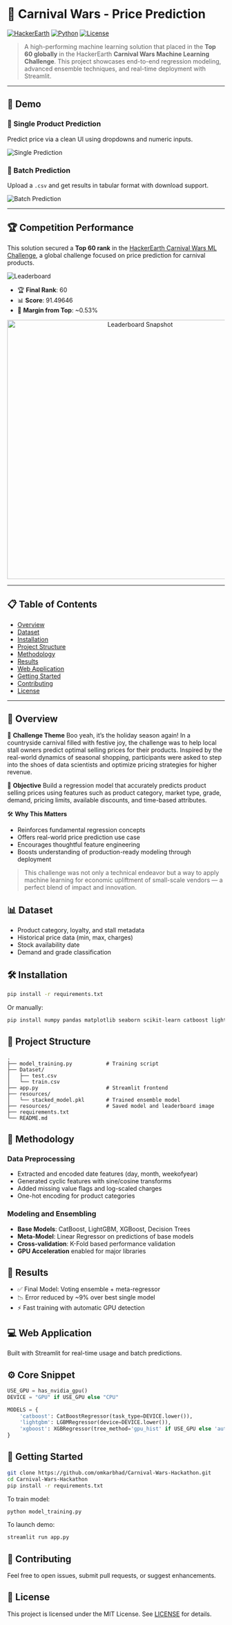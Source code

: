 # 🎪 Carnival Wars - Price Prediction

[![HackerEarth](https://img.shields.io/badge/HackerEarth-ML%20Challenge-blue)](https://www.hackerearth.com/challenges/competitive/hackerearth-machine-learning-challenge-predict-selling-price/)
[![Python](https://img.shields.io/badge/Python-3.7%2B-blue)](https://www.python.org/)
[![License](https://img.shields.io/badge/License-MIT-green.svg)](LICENSE)

> A high-performing machine learning solution that placed in the **Top 60 globally** in the HackerEarth **Carnival Wars Machine Learning Challenge**. This project showcases end-to-end regression modeling, advanced ensemble techniques, and real-time deployment with Streamlit.

---

## 🎥 Demo

### 🔹 Single Product Prediction

Predict price via a clean UI using dropdowns and numeric inputs.

![Single Prediction](./singleprocessing.gif)

### 🔸 Batch Prediction

Upload a `.csv` and get results in tabular format with download support.

![Batch Prediction](./batchprocessing.gif)

---

## 🏆 Competition Performance

This solution secured a **Top 60 rank** in the [HackerEarth Carnival Wars ML Challenge](https://www.hackerearth.com/challenges/competitive/hackerearth-machine-learning-challenge-predict-selling-price/), a global challenge focused on price prediction for carnival products.

![Leaderboard](./leaderboard.jpg)

* 🏆 **Final Rank**: 60
* 📊 **Score**: 91.49646
* 💪 **Margin from Top**: \~0.53%

<p align="center">
  <img src="./leaderboard.jpg" alt="Leaderboard Snapshot" width="600"/>
</p>

---

## 📋 Table of Contents

* [Overview](#-overview)
* [Dataset](#-dataset)
* [Installation](#-installation)
* [Project Structure](#-project-structure)
* [Methodology](#-methodology)
* [Results](#-results)
* [Web Application](#-web-application)
* [Getting Started](#-getting-started)
* [Contributing](#-contributing)
* [License](#-license)

---

## 🌟 Overview

🎯 **Challenge Theme**
Boo yeah, it’s the holiday season again! In a countryside carnival filled with festive joy, the challenge was to help local stall owners predict optimal selling prices for their products. Inspired by the real-world dynamics of seasonal shopping, participants were asked to step into the shoes of data scientists and optimize pricing strategies for higher revenue.

🧠 **Objective**
Build a regression model that accurately predicts product selling prices using features such as product category, market type, grade, demand, pricing limits, available discounts, and time-based attributes.

🛠️ **Why This Matters**

* Reinforces fundamental regression concepts
* Offers real-world price prediction use case
* Encourages thoughtful feature engineering
* Boosts understanding of production-ready modeling through deployment

> This challenge was not only a technical endeavor but a way to apply machine learning for economic upliftment of small-scale vendors — a perfect blend of impact and innovation.

## 📊 Dataset

* Product category, loyalty, and stall metadata
* Historical price data (min, max, charges)
* Stock availability date
* Demand and grade classification

## 🛠️ Installation

```bash
pip install -r requirements.txt
```

Or manually:

```bash
pip install numpy pandas matplotlib seaborn scikit-learn catboost lightgbm xgboost streamlit plotly
```

## 📁 Project Structure

```
.
├── model_training.py           # Training script
├── Dataset/
│   ├── test.csv
│   └── train.csv
├── app.py                      # Streamlit frontend
├── resources/
│   └── stacked_model.pkl       # Trained ensemble model
├── resources/                  # Saved model and leaderboard image
├── requirements.txt
└── README.md
```

## 🚀 Methodology

### Data Preprocessing

* Extracted and encoded date features (day, month, weekofyear)
* Generated cyclic features with sine/cosine transforms
* Added missing value flags and log-scaled charges
* One-hot encoding for product categories

### Modeling and Ensembling

* **Base Models**: CatBoost, LightGBM, XGBoost, Decision Trees
* **Meta-Model**: Linear Regressor on predictions of base models
* **Cross-validation**: K-Fold based performance validation
* **GPU Acceleration** enabled for major libraries

## 🏑️ Results

* ✅ Final Model: Voting ensemble + meta-regressor
* 📉 Error reduced by \~9% over best single model
* ⚡ Fast training with automatic GPU detection

## 💻 Web Application

Built with Streamlit for real-time usage and batch predictions.

## ⚙️ Core Snippet

```python
USE_GPU = has_nvidia_gpu()
DEVICE = "GPU" if USE_GPU else "CPU"

MODELS = {
    'catboost': CatBoostRegressor(task_type=DEVICE.lower()),
    'lightgbm': LGBMRegressor(device=DEVICE.lower()),
    'xgboost': XGBRegressor(tree_method='gpu_hist' if USE_GPU else 'auto')
}
```

## 🚀 Getting Started

```bash
git clone https://github.com/omkarbhad/Carnival-Wars-Hackathon.git
cd Carnival-Wars-Hackathon
pip install -r requirements.txt
```

To train model:

```bash
python model_training.py
```

To launch demo:

```bash
streamlit run app.py
```

## 🤝 Contributing

Feel free to open issues, submit pull requests, or suggest enhancements.

## 📄 License

This project is licensed under the MIT License. See [LICENSE](LICENSE) for details.
